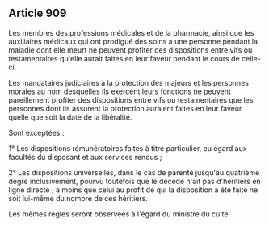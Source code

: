 Article 909
----
Les membres des professions médicales et de la pharmacie, ainsi que les
auxiliaires médicaux qui ont prodigué des soins à une personne pendant la
maladie dont elle meurt ne peuvent profiter des dispositions entre vifs ou
testamentaires qu'elle aurait faites en leur faveur pendant le cours de celle-
ci.

Les mandataires judiciaires à la protection des majeurs et les personnes morales
au nom desquelles ils exercent leurs fonctions ne peuvent pareillement profiter
des dispositions entre vifs ou testamentaires que les personnes dont ils
assurent la protection auraient faites en leur faveur quelle que soit la date de
la libéralité.

Sont exceptées :

1° Les dispositions rémunératoires faites à titre particulier, eu égard aux
facultés du disposant et aux services rendus ;

2° Les dispositions universelles, dans le cas de parenté jusqu'au quatrième
degré inclusivement, pourvu toutefois que le décédé n'ait pas d'héritiers en
ligne directe ; à moins que celui au profit de qui la disposition a été faite ne
soit lui-même du nombre de ces héritiers.

Les mêmes règles seront observées à l'égard du ministre du culte.
